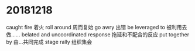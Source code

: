 # 20181218

caught fire 着火
roll around 周而复始
go awry 出错
be leveraged to 被利用去做……
belated and uncoordinated response 拖延和不配合的反应
put together by 由...共同完成
stage rally 组织集会
